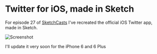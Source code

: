 Twitter for iOS, made in Sketch
==================

For episode 27 of [SketchCasts](http://sketchcasts.net/) I've recreated the official iOS Twitter app, made in Sketch.

![Screenshot](https://raw.githubusercontent.com/rafaelconde/twitter-app-sketch/master/screenshot.png)

I'll update it very soon for the iPhone 6 and 6 Plus
